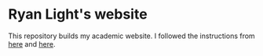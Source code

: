 # Ryan Light's website

This repository builds my academic website. I followed the instructions from [here](https://www.andreashandel.com/posts/2022-10-01-hugo-to-quarto-migration/) and [here](https://quarto.org/docs/websites/). 

